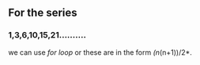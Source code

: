 ## For the series
### 1,3,6,10,15,21..........
we can use *for loop* or these are in the form *(n*(n+1))/2*.
